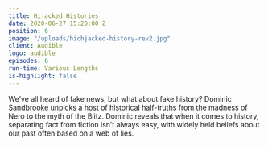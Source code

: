 ```yaml
---
title: Hijacked Histories
date: 2020-06-27 15:20:00 Z
position: 6
image: "/uploads/hichjacked-history-rev2.jpg"
client: Audible
logo: audible
episodes: 6
run-time: Various Lengths
is-highlight: false
---
```


We’ve all heard of fake news, but what about fake history? Dominic Sandbrooke unpicks a host of historical half-truths from the madness of Nero to the myth of the Blitz. Dominic reveals that when it comes to history, separating fact from fiction isn’t always easy, with widely held beliefs about our past often based on a web of lies.
